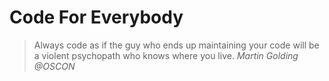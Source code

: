 # Code For Everybody

> Always code as if the guy who ends up maintaining your code will be a violent psychopath who knows where you live. *Martin Golding @OSCON*